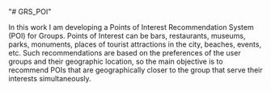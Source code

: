 "# GRS_POI" 

In this work I am developing a Points of Interest Recommendation System (POI) for Groups. Points of Interest can be bars, restaurants, museums, parks, monuments, places of tourist attractions in the city, beaches, events, etc.
Such recommendations are based on the preferences of the user groups and their geographic location, so the main objective is to recommend POIs that are geographically closer to the group that serve their interests simultaneously.
